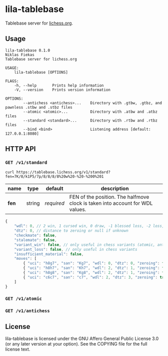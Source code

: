 lila-tablebase
==============

Tablebase server for [lichess.org](https://tablebase.lichess.org).

Usage
-----

```
lila-tablebase 0.1.0
Niklas Fiekas
Tablebase server for lichess.org

USAGE:
    lila-tablebase [OPTIONS]

FLAGS:
    -h, --help       Prints help information
    -V, --version    Prints version information

OPTIONS:
        --antichess <antichess>...    Directory with .gtbw, .gtbz, and pawnless .stbw and .stbz files
        --atomic <atomic>...          Directory with .atbw and .atbz files
        --standard <standard>...      Directory with .rtbw and .rtbz files
        --bind <bind>                 Listening address [default: 127.0.0.1:8080]
```

HTTP API
--------

### `GET /v1/standard`

```
curl https://tablebase.lichess.org/v1/standard?fen=7K/8/k1P5/7p/8/8/8/8%20w%20-%20-%200%201
```

name | type | default | description
--- | --- | --- | ---
**fen** | string | *required* | FEN of the position. The halfmove clock is taken into account for WDL values.

```javascript
{
    "wdl": 0, // 2 win, 1 cursed win, 0 draw, -1 blessed loss, -2 loss, null unknown
    "dtz": 0, // distance to zeroing or null if unknown
    "checkmate": false,
    "stalemate": false,
    "variant_win": false, // only useful in chess variants (atomic, antichess)
    "variant_loss": false, // only useful in chess variants
    "insufficient_material": false,
    "moves": [
        { "uci": "h8g7", "san": "Kg7", "wdl": 0, "dtz": 0, "zeroing": false, "checkmate": false, "stalemate": false, "variant_win":false, "variant_loss":false, "insufficient_material":false },
        { "uci": "h8h7", "san": "Kh7", "wdl": 2, "dtz": 1, "zeroing": false, "checkmate": false, "stalemate": false, "variant_win": false, "variant_loss": false, "insufficient_material": false },
        { "uci": "h8g8", "san": "Kg8", "wdl": 2, "dtz": 1, "zeroing": false, "checkmate": false, "stalemate": false, "variant_win": false, "variant_loss": false, "insufficient_material": false },
        { "uci": "c6c7", "san": "c7", "wdl": 2, "dtz": 3, "zeroing": true, "checkmate": false, "stalemate": false, "variant_win": false, "variant_loss": false, "insufficient_material": false }
    ]
}
```

### `GET /v1/atomic`

### `GET /v1/antichess`

License
-------

lila-tablebase is licensed under the GNU Affero General Public License 3.0 (or any later version at your
option). See the COPYING file for the full license text.
